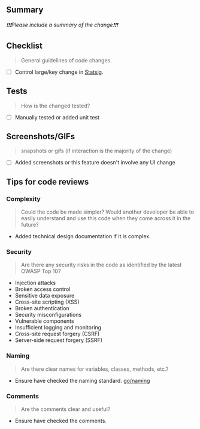 ## Summary

_❗️❗️❗️Please include a summary of the change❗️❗️❗️_

## Checklist

> General guidelines of code changes.

- [ ] Control large/key change in [Statsig](https://console.statsig.com/4sUpC1PiirzDCW9A2KiuFf).

## Tests

> How is the changed tested?

- [ ] Manually tested or added unit test

## Screenshots/GIFs

> snapshots or gifs (if interaction is the majority of the change)

- [ ] Added screenshots or this feature doesn't involve any UI change

## Tips for code reviews

### Complexity

> Could the code be made simpler? Would another developer be able to easily understand and use this code when they come across it in the future?

- Added technical design documentation if it is complex.

### Security

> Are there any security risks in the code as identified by the latest OWASP Top 10?

- Injection attacks
- Broken access control
- Sensitive data exposure
- Cross-site scripting (XSS)
- Broken authentication
- Security misconfigurations
- Vulnerable components
- Insufficient logging and monitoring
- Cross-site request forgery (CSRF)
- Server-side request forgery (SSRF)

### Naming

> Are there clear names for variables, classes, methods, etc.?

- Ensure have checked the naming standard. [go/naming](https://opusclip.larksuite.com/wiki/CG2LwVKS2ivHC3k1weeubLa7sgq)

### Comments

> Are the comments clear and useful?

- Ensure have checked the comments.
